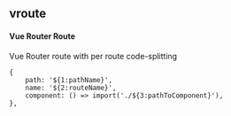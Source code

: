 ## vroute
#### Vue Router Route
Vue Router route with per route code-splitting
```
{
	path: '${1:pathName}',
	name: '${2:routeName}',
	component: () => import('./${3:pathToComponent}'),
},
```